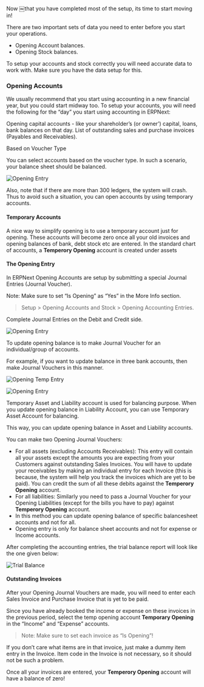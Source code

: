 Now ￼that you have completed most of the setup, its time to start moving in!

There are two important sets of data you need to enter before you start your
operations.

  * Opening Account balances.
  * Opening Stock balances.

To setup your accounts and stock correctly you will need accurate data to work
with. Make sure you have the data setup for this.

### Opening Accounts

We usually recommend that you start using accounting in a new financial year,
but you could start midway too. To setup your accounts, you will need the
following for the “day” you start using accounting in ERPNext:

Opening capital accounts - like your shareholder’s (or owner’) capital, loans,
bank balances on that day. List of outstanding sales and purchase invoices
(Payables and Receivables).

Based on Voucher Type

You can select accounts based on the voucher type. In such a scenario, your balance sheet should be balanced.

![Opening Entry](assets/manual_erpnext_com/old_images/erpnext/opening-entry.png)

 Also, note that if there are more than 300 ledgers, the system will crash. Thus to avoid such a situation, you can open accounts by using temporary accounts.

#### Temporary Accounts

A nice way to simplify opening is to use a temporary account
just for opening. These accounts will become zero once all your old
invoices and opening balances of bank, debt stock etc are entered.
In the standard chart of accounts, a **Temperory Opening** account is created under
assets

#### The Opening Entry

In ERPNext Opening Accounts are setup by submitting a special Journal Entries
(Journal Voucher).

Note: Make sure to set “Is Opening” as “Yes” in the More Info section.

> Setup > Opening Accounts and Stock > Opening Accounting Entries.

Complete Journal Entries on the Debit and Credit side.

![Opening Entry](assets/manual_erpnext_com/old_images/erpnext/opening-entry-1.png)

 To update opening balance is to make Journal Voucher for an individual/group of accounts.

For example, if you want to update balance in three bank accounts, then make Journal Vouchers in this manner.

![Opening Temp Entry](assets/manual_erpnext_com/old_images/erpnext/image-temp-opening.png)


![Opening Entry](assets/manual_erpnext_com/old_images/erpnext/opening-entry-2.png)

Temporary Asset and Liability account is used for balancing purpose. When you update opening balance in Liability Account, you can use Temporary Asset Account for balancing.

This way, you can update opening balance in Asset and Liability accounts.

You can make two Opening Journal Vouchers:

  * For all assets (excluding Accounts Receivables): This entry will contain all your assets except the amounts you are expecting from your Customers against outstanding Sales Invoices. You will have to update your receivables by making an individual entry for each Invoice (this is because, the system will help you track the invoices which are yet to be paid). You can credit the sum of all these debits against the **Temperory Opening** account.
  * For all liabilities: Similarly you need to pass a Journal Voucher for your Opening Liabilities (except for the bills you have to pay) against **Temperory Opening** account.
  * In this method you can update opening balance of specific balancesheet accounts and not for all.
  * Opening entry is only for balance sheet accounts and not for expense or Income accounts.

After completing the accounting entries, the trial balance report will look
like the one given below:


![Trial Balance](assets/manual_erpnext_com/old_images/erpnext/trial-balance-1.png)

#### Outstanding Invoices

After your Opening Journal Vouchers are made, you will need to enter each
Sales Invoice and Purchase Invoice that is yet to be paid.

Since you have already booked the income or expense on these invoices in the
previous period, select the temp opening account **Temporary Opening** in the “Income” and
“Expense” accounts.

> Note: Make sure to set each invoice as “Is Opening”!

If you don’t care what items are in that invoice, just make a dummy item entry
in the Invoice. Item code in the Invoice is not necessary, so it should not be
such a problem.

Once all your invoices are entered, your **Temperory Opening** account will have a balance of zero!
